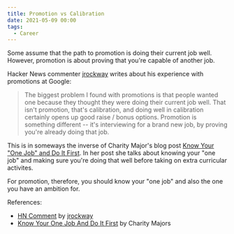```yaml
---
title: Promotion vs Calibration
date: 2021-05-09 00:00
tags:
  - Career
---
```


Some assume that the path to promotion is doing their current job well. However, promotion is about proving that you're capable of another job.

Hacker News commenter [jrockway](https://news.ycombinator.com/user?id=jrockway) writes about his experience with promotions at Google:

> The biggest problem I found with promotions is that people wanted one because they thought they were doing their current job well. That isn't promotion, that's calibration, and doing well in calibration certainly opens up good raise / bonus options. Promotion is something different -- it's interviewing for a brand new job, by proving you're already doing that job.

This is in someways the inverse of Charity Major's blog post [Know Your "One Job" and Do It First](https://charity.wtf/2021/03/07/know-your-one-job-and-do-it-first/). In her post she talks about knowing your "one job" and making sure you're doing that well before taking on extra curricular activites.

For promotion, therefore, you should know your "one job" and also the one you have an ambition for.

References:

* [HN Comment](https://news.ycombinator.com/item?id=26898748) by [jrockway](https://news.ycombinator.com/user?id=jrockway)
* [Know Your One Job And Do It First](https://charity.wtf/2021/03/07/know-your-one-job-and-do-it-first/) by Charity Majors